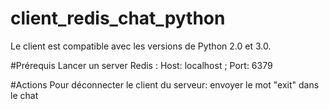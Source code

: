 # client_redis_chat_python
Le client est compatible avec les versions de Python 2.0 et 3.0.

#Prérequis
Lancer un server Redis : 
Host: localhost ;
Port: 6379

#Actions
Pour déconnecter le client du serveur: envoyer le mot "exit" dans le chat
